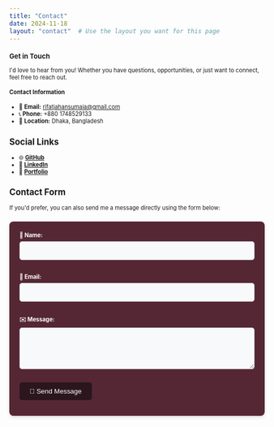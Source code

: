 ```yaml
---
title: "Contact"
date: 2024-11-18
layout: "contact"  # Use the layout you want for this page
---
```

<div style="font-size: 0.8em;">

### Get in Touch  
I'd love to hear from you! Whether you have questions, opportunities, or just want to connect, feel free to reach out.


#### Contact Information  
- 📧 **Email:** [rifatjahansumaia@gmail.com](mailto:rifatjahansumaia@gmail.com)  
- 📞 **Phone:** +880 1748529133 
- 📍 **Location:** Dhaka, Bangladesh  

## Social Links  
- 🌐 [**GitHub**](https://github.com/Rifat-Jahan-Sumaia)  
- 💼 [**LinkedIn**](https://www.linkedin.com/in/rifat-jahan-sumaia-16b211329)  
- 🌟 [**Portfolio**](https://rifatjahansumaia.github.io)  

## Contact Form  
If you'd prefer, you can also send me a message directly using the form below:   
<div style="background-color: #552734; color: var(--text-color, #fff); padding: 20px; border-radius: 8px; box-shadow: 0px 4px 6px rgba(0, 0, 0, 0.1); margin-top: 20px; transition: background-color 0.3s, color 0.3s;">
  <form action="mailto:rifatjahansumaia@gmail.com" method="POST">
    <label for="name" style="font-weight: bold; display: block; margin-bottom: 5px;">🧑 Name:</label>
    <input type="text" id="name" name="name" required style="width: 100%; padding: 10px; margin-bottom: 15px; border: 1px solid var(--border-color, #ccc); border-radius: 5px; background-color: var(--input-bg, #f8f9fa); color: var(--text-color, #000); transition: background-color 0.3s, color 0.3s;">

<label for="email" style="font-weight: bold; display: block; margin-bottom: 5px;">📧 Email:</label>
    <input type="email" id="email" name="email" required style="width: 100%; padding: 10px; margin-bottom: 15px; border: 1px solid var(--border-color, #ccc); border-radius: 5px; background-color: var(--input-bg, #f8f9fa); color: var(--text-color, #000); transition: background-color 0.3s, color 0.3s;">

<label for="message" style="font-weight: bold; display: block; margin-bottom: 5px;">✉️ Message:</label>
    <textarea id="message" name="message" rows="4" required style="width: 100%; padding: 10px; margin-bottom: 15px; border: 1px solid var(--border-color, #ccc); border-radius: 5px; background-color: var(--input-bg, #f8f9fa); color: var(--text-color, #000); transition: background-color 0.3s, color 0.3s;"></textarea>

<button type="submit" style="background-color: #2c161e; color: white; padding: 10px 20px; border: none; border-radius: 5px; cursor: pointer;">🚀 Send Message</button>
  </form>
</div>

</div>